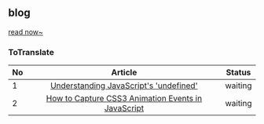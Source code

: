 ## blog

[read now~](https://github.com/Otobelikethee/blog/issues)

### ToTranslate

|No|Article|Status|
|-----------|:--------------:|:----------------:|
|1|[Understanding JavaScript's 'undefined'](https://javascriptweblog.wordpress.com/2010/08/16/understanding-undefined-and-preventing-referenceerrors/)|waiting|
|2|[How to Capture CSS3 Animation Events in JavaScript](https://www.sitepoint.com/css3-animation-javascript-event-handlers/)|waiting|


